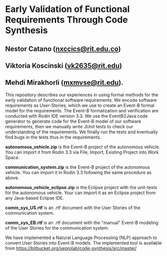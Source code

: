 # Early Validation of Functional Requirements Through Code Synthesis
## Nestor Catano (nxccics@rit.edu.co)
## Viktoria Koscinski (vk2635@rit.edu)
## Mehdi Mirakhorli (mxmvse@rit.edu).

This repository describes our experiences in using formal methods for the early validation of functional software requirements. We encode software requirements as User-Stories, which we use to create an Event-B formal model for the requirements. The Event-B formalization and verification are conducted with Rodin IDE version 3.3. We use the EventB2Java code generator to generate code for the Event-B model of our software requirements, then we manually write JUnit tests to check our understanding of the requirements. We finally run the tests and eventually find bugs in the tests thus in the requirements.  

**autonomous_vehicle.zip** is the Event-B project of the autonomous vehicle. You can import it from Rodin 3.3 via File, Import, Existing Project into Work Space.

**communication_system.zip** is the Event-B project of the autonomous vehicle. You can import it in Rodin 3.3 following the same procedure as above.

**autonomous_vehicle_eclipse.zip** is the Eclipse project with the unit-tests for the autonomous vehicle. Your can import it as en Eclipse project from any Java-based Eclipse IDE.

**comm_sys_US.rtf** is an .rtf document with the User Stories of the communication system.

**comm_sys_EB.rtf** is an .rtf document with the "manual" Event-B modeling of the User Stories for the communication system.

We have implemented a Natural Language Processiing (NLP) approach to convert User Stories into Event-B models. The implemented tool is available from https://bitbucket.org/seprolab/code-synthesis/src/master/
